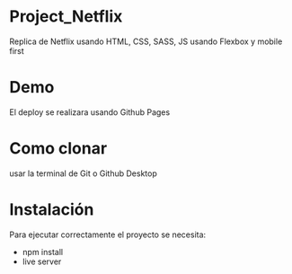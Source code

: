 # Project_Netflix

Replica de Netflix usando HTML, CSS, SASS, JS usando Flexbox y mobile first

# Demo

El deploy se realizara usando Github Pages 

# Como clonar

usar la terminal de Git o Github Desktop

# Instalación 

Para ejecutar correctamente el proyecto se necesita:
- npm install
- live server 

